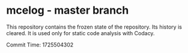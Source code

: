 # mcelog - master branch

This repository contains the frozen state of the repository.
Its history is cleared. It is used only for static code
analysis with Codacy.

Commit Time: 1725504302